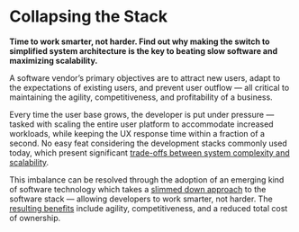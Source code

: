 # Collapsing the Stack

**Time to work smarter, not harder. Find out why making the switch to simplified system architecture is the key to beating slow software and maximizing scalability.**

A software vendor’s primary objectives are to attract new users, adapt to the expectations of existing users, and prevent user outflow — all critical to maintaining the agility, competitiveness, and profitability of a business.

Every time the user base grows, the developer is put under pressure — tasked with scaling the entire user platform to accommodate increased workloads, while keeping the UX response time within a fraction of a second. No easy feat considering the development stacks commonly used today, which present significant [trade-offs between system complexity and scalability](complexity-and-scalability-tradeoff.md).

This imbalance can be resolved through the adoption of an emerging kind of software technology which takes a [slimmed down approach](the-future-of-micro-services.md) to the software stack — allowing developers to work smarter, not harder. The [resulting benefits](10-benefits-of-collapsing-the-stack.md) include agility, competitiveness, and a reduced total cost of ownership.


